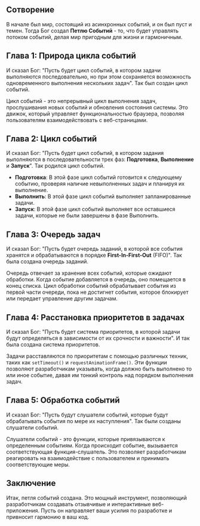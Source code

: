 
## **Сотворение**

В начале был мир, состоящий из асинхронных событий, и он был пуст и темен. Тогда Бог создал **Петлю Событий** - то, что будет управлять потоком событий, делая мир пригодным для жизни и гармоничным.

## **Глава 1: Природа цикла событий**

И сказал Бог: "Пусть будет цикл событий, в котором задачи выполняются последовательно, но при этом сохраняется возможность одновременного выполнения нескольких задач". Так был создан цикл событий.
  
Цикл событий - это непрерывный цикл выполнения задач, прослушивания новых событий и обновления состояния системы. Это движок, который управляет функциональностью браузера, позволяя пользователям взаимодействовать с веб-страницами.

## **Глава 2: Цикл событий**

И сказал Бог: "Пусть будет цикл событий, в котором задания выполняются в последовательности трех фаз: **Подготовка**, **Выполнение** и **Запуск**". Так родился цикл событий.

- **Подготовка**: В этой фазе цикл событий готовится к следующему событию, проверяя наличие невыполненных задач и планируя их выполнение.  
- **Выполнить**: В этой фазе цикл событий выполняет запланированные задачи.  
- **Запуск**: В этой фазе цикл событий выполняет все оставшиеся задачи, которые не были завершены в фазе Выполнить.

## **Глава 3: Очередь задач**

И сказал Бог: "Пусть будет очередь заданий, в которой все события хранятся и обрабатываются в порядке **First-In-First-Out** (FIFO)". Так была создана очередь заданий.  
  
Очередь отвечает за хранение всех событий, которые ожидают обработки. Когда событие добавляется в очередь, оно помещается в конец списка. Цикл обработки событий обрабатывает события из первой части очереди, пока не достигнет события, которое блокирует или передает управление другим задачам.

## **Глава 4: Расстановка приоритетов в задачах**

И сказал Бог: "Пусть будет система приоритетов, в которой задачи будут определяться в зависимости от их срочности и важности". И так была создана система приоритетов.  
  
Задачи расставляются по приоритетам с помощью различных техник, таких как `setTimeout()` и `requestAnimationFrame()`. Эти функции позволяют разработчикам указывать, когда должно быть выполнено то или иное событие, давая им тонкий контроль над порядком выполнения задач.

## **Глава 5: Обработка событий**

И сказал Бог: "Пусть будут слушатели событий, которые будут обрабатывать события по мере их наступления". Так были созданы слушатели событий.  
  
Слушатели событий - это функции, которые привязываются к определенным событиям. Когда происходит событие, вызывается соответствующая функция-слушатель. Это позволяет разработчикам реагировать на взаимодействие с пользователем и принимать соответствующие меры.

## **Заключение**

Итак, петля событий создана. Это мощный инструмент, позволяющий разработчикам создавать отзывчивые и интерактивные веб-приложения. Пусть он направляет ваши усилия по разработке и привносит гармонию в ваш код.  